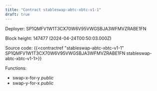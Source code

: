 ```yaml
---
title: "Contract stableswap-abtc-xbtc-v1-1"
draft: true
---
```

Deployer: SP1QMFV1W1T3CX70W6V95VWGSBJA3WFMVZRABE1FN


 



Block height: 147477 (2024-04-24T00:50:03.000Z)

Source code: {{<contractref "stableswap-abtc-xbtc-v1-1" SP1QMFV1W1T3CX70W6V95VWGSBJA3WFMVZRABE1FN stableswap-abtc-xbtc-v1-1>}}

Functions:

* swap-x-for-y _public_
* swap-y-for-x _public_
